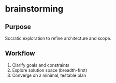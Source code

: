 # brainstorming

## Purpose
Socratic exploration to refine architecture and scope.

## Workflow
1. Clarify goals and constraints
2. Explore solution space (breadth-first)
3. Converge on a minimal, testable plan
